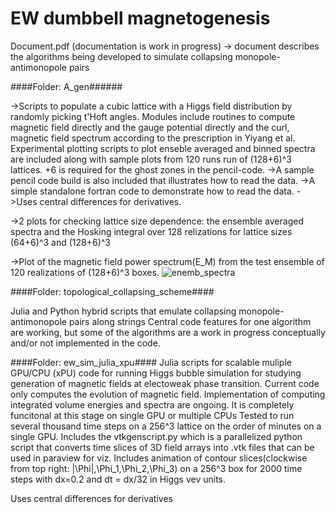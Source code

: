 # EW dumbbell magnetogenesis

Document.pdf (documentation is work in progress) -> document describes the algorithms being developed to simulate collapsing monopole-antimonopole pairs

####Folder: A_gen######

->Scripts to populate a cubic lattice with a Higgs field distribution by randomly picking t'Hoft angles. Modules include routines to compute magnetic field directly and the gauge potential directly and the curl, magnetic field spectrum according to the prescription in Yiyang et al. Experimental plotting scripts to plot enseble averaged and binned spectra are included along with sample plots from 120 runs run of (128+6)^3 lattices. +6 is required for the ghost zones in the pencil-code.
->A sample pencil code build is also included that illustrates how to read the data.
->A simple standalone fortran code to demonstrate how to read the data.
->Uses central differences for derivatives.

->2 plots for checking lattice size dependence: the ensemble averaged spectra and the Hosking integral over 128 relizations for lattice sizes (64+6)^3 and (128+6)^3

->Plot of the magnetic field power spectrum(E_M) from the test ensemble of 120 realizations of (128+6)^3 boxes.
![enemb_spectra](https://user-images.githubusercontent.com/95438989/232335931-eba68d3b-1929-4332-b7a9-2a02d5028cbe.png)


####Folder: topological_collapsing_scheme####

Julia and Python hybrid scripts that emulate collapsing monopole-antimonopole pairs along strings
Central code features for one algorithm are working, but some of the algorithms are a work in progress conceptually and/or not implemented in the code.

####Folder: ew_sim_julia_xpu####
Julia scripts for scalable muliple GPU/CPU (xPU) code for running Higgs bubble simulation for studying generation of magnetic fields at electoweak phase transition.
Current code only computes the evolution of magnetic field. Implementation of computing integrated volume energies and spectra are ongoing.
It is completely funcitonal at this stage on single GPU or multiple CPUs
Tested to run several thousand time steps on a 256^3 lattice on the order of minutes on a single GPU.
Includes the vtkgenscript.py which is a parallelized python script that converts time slices of 3D field arrays into .vtk files that can be used in paraview for viz.
Includes animation of contour slices(clockwise from top right: |\Phi|,\Phi_1,\Phi_2,\Phi_3) on a 256^3 box for 2000 time steps with dx=0.2 and dt = dx/32 in Higgs vev units.

Uses central differences for derivatives
